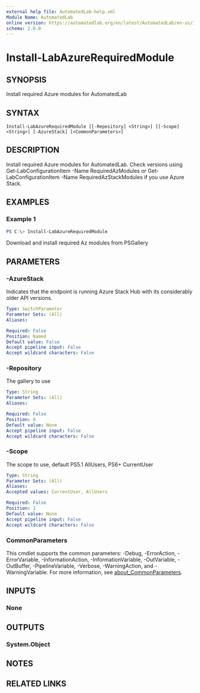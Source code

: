 ```yaml
---
external help file: AutomatedLab-help.xml
Module Name: AutomatedLab
online version: https://automatedlab.org/en/latest/AutomatedLab/en-us/Install-LabAzureRequiredModule
schema: 2.0.0
---
```


# Install-LabAzureRequiredModule

## SYNOPSIS
Install required Azure modules for AutomatedLab

## SYNTAX

```
Install-LabAzureRequiredModule [[-Repository] <String>] [[-Scope] <String>] [-AzureStack] [<CommonParameters>]
```

## DESCRIPTION
Install required Azure modules for AutomatedLab.
Check versions using Get-LabConfigurationItem -Name RequiredAzModules or
Get-LabConfigurationItem -Name RequiredAzStackModules if you use Azure Stack.

## EXAMPLES

### Example 1
```powershell
PS C:\> Install-LabAzureRequiredModule
```

Download and install required Az modules from PSGallery

## PARAMETERS

### -AzureStack
Indicates that the endpoint is running Azure Stack Hub with its considerably older API versions.

```yaml
Type: SwitchParameter
Parameter Sets: (All)
Aliases:

Required: False
Position: Named
Default value: False
Accept pipeline input: False
Accept wildcard characters: False
```

### -Repository
The gallery to use

```yaml
Type: String
Parameter Sets: (All)
Aliases:

Required: False
Position: 0
Default value: None
Accept pipeline input: False
Accept wildcard characters: False
```

### -Scope
The scope to use, default PS5.1 AllUsers, PS6+ CurrentUser

```yaml
Type: String
Parameter Sets: (All)
Aliases:
Accepted values: CurrentUser, AllUsers

Required: False
Position: 1
Default value: None
Accept pipeline input: False
Accept wildcard characters: False
```

### CommonParameters
This cmdlet supports the common parameters: -Debug, -ErrorAction, -ErrorVariable, -InformationAction, -InformationVariable, -OutVariable, -OutBuffer, -PipelineVariable, -Verbose, -WarningAction, and -WarningVariable. For more information, see [about_CommonParameters](http://go.microsoft.com/fwlink/?LinkID=113216).

## INPUTS

### None

## OUTPUTS

### System.Object
## NOTES

## RELATED LINKS

